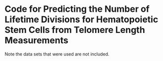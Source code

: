 # Code for Predicting the Number of Lifetime Divisions for Hematopoietic Stem Cells from Telomere Length Measurements
Note the data sets that were used are not included.
